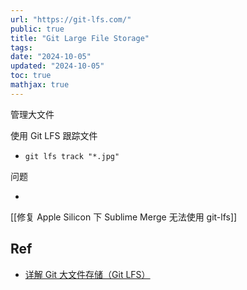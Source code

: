 ```yaml
---
url: "https://git-lfs.com/"
public: true
title: "Git Large File Storage"
tags:
date: "2024-10-05"
updated: "2024-10-05"
toc: true
mathjax: true
---
```


管理大文件



使用 Git LFS 跟踪文件

  + `git lfs track "*.jpg"`

问题

  + 

[[修复  Apple Silicon 下 Sublime Merge 无法使用 git-lfs]]

## Ref

  + [详解 Git 大文件存储（Git LFS）](https://zhuanlan.zhihu.com/p/146683392)
